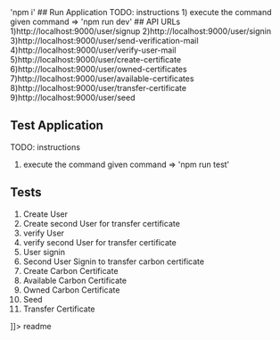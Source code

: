 <snippet>
  <content><![CDATA[
# ${1:carbon-certificate-API}
TODO: project description
1) Login
2) List of available Crabon certificates(no owner)
3) List of owned Crabon certificates(owned by current user)
4) Transfer carbon certificate to another user(based on the User ID parameter)
## Installation
TODO: installation process
1) clone the project
2) open in VS-code
3) open terminal
4) run the given command => 'npm i'
## Run Application
TODO: instructions
1) execute the command given command => 'npm run dev'
## API URLs
1)http://localhost:9000/user/signup
2)http://localhost:9000/user/signin
3)http://localhost:9000/user/send-verification-mail
4)http://localhost:9000/user/verify-user-mail
5)http://localhost:9000/user/create-certificate
6)http://localhost:9000/user/owned-certificates
7)http://localhost:9000/user/available-certificates
8)http://localhost:9000/user/transfer-certificate
9)http://localhost:9000/user/seed

## Test Application
TODO: instructions
1) execute the command given command => 'npm run test'
## Tests
1) Create User
2) Create second User for transfer certificate
3) verify User
4) verify second User for transfer certificate
5) User signin
6) Second User Signin to transfer carbon certificate
7) Create Carbon Certificate
8) Available Carbon Certificate
9) Owned Carbon Certificate
10) Seed
11) Transfer Certificate

]]></content>
  <tabTrigger>readme</tabTrigger>
</snippet>